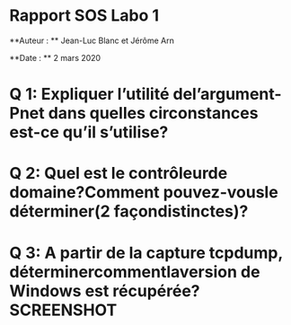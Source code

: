 # Rapport SOS Labo 1

**Auteur : ** Jean-Luc Blanc et Jérôme Arn 

**Date : ** 2 mars 2020 

# Q 1: Expliquer l’utilité del’argument-Pnet dans quelles circonstances est-ce qu’il s’utilise?

#  Q 2: Quel est le contrôleurde domaine?Comment pouvez-vousle déterminer(2 façondistinctes)?

# Q 3: A partir de la capture tcpdump, déterminercommentlaversion de Windows est récupérée? **SCREENSHOT**

